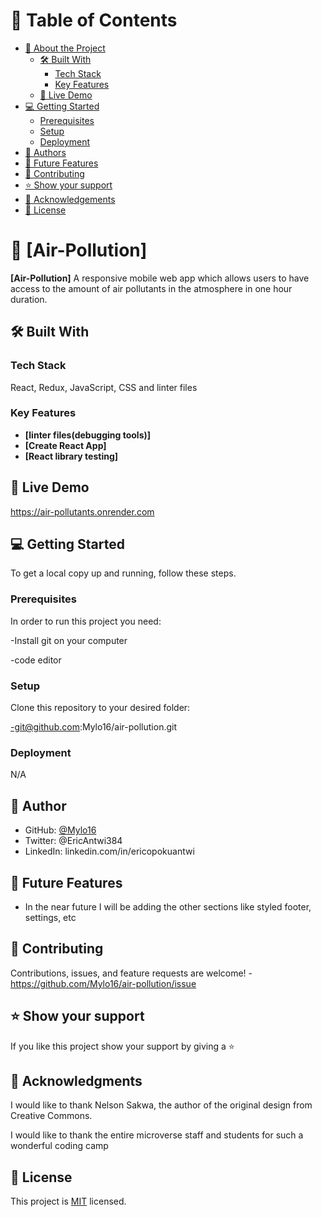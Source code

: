 # 📗 Table of Contents

- [📖 About the Project](#about-project)
  - [🛠 Built With](#built-with)
    - [Tech Stack](#tech-stack)
    - [Key Features](#key-features)
  - [🚀 Live Demo](#live-demo)
- [💻 Getting Started](#getting-started)
  - [Prerequisites](#prerequisites)
  - [Setup](#setup)
  - [Deployment](#triangular_flag_on_post-deployment)
- [👥 Authors](#authors)
- [🔭 Future Features](#future-features)
- [🤝 Contributing](#contributing)
- [⭐️ Show your support](#support)
- [🙏 Acknowledgements](#acknowledgements)
- [📝 License](#license)

# 📖 [Air-Pollution] <a name="about-project"></a>

**[Air-Pollution]** A responsive mobile web app which allows users to have access to the amount of air pollutants in the atmosphere in one hour duration.

## 🛠 Built With <a name="built-with"></a>

### Tech Stack <a name="tech-stack"></a>

React, Redux, JavaScript, CSS and linter files

### Key Features <a name="key-features"></a>

- **[linter files(debugging tools)]**
- **[Create React App]**
- **[React library testing]**


## 🚀 Live Demo

https://air-pollutants.onrender.com

## 💻 Getting Started <a name="getting-started"></a>

To get a local copy up and running, follow these steps.

### Prerequisites

In order to run this project you need:

-Install git on your computer

-code editor


### Setup

Clone this repository to your desired folder:

-git@github.com:Mylo16/air-pollution.git

### Deployment

N/A


## 👥 Author <a name="authors"></a>


- GitHub: [@Mylo16](https://github.com/Mylo16)
- Twitter: @EricAntwi384
- LinkedIn: linkedin.com/in/ericopokuantwi

## 🔭 Future Features <a name="future-features"></a>

- In the near future I will be adding the other sections like styled footer, settings, etc

## 🤝 Contributing <a name="contributing"></a>

Contributions, issues, and feature requests are welcome!
-https://github.com/Mylo16/air-pollution/issue

## ⭐️ Show your support <a name="support"></a>

If you like this project show your support by giving a ⭐️

## 🙏 Acknowledgments <a name="acknowledgements"></a>

I would like to thank Nelson Sakwa, the author of the original design from Creative Commons.

I would like to thank the entire microverse staff and students for such a wonderful coding camp

## 📝 License <a name="license"></a>

This project is [MIT](./MIT.md) licensed.
